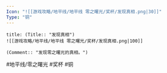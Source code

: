 ```yaml
---
Icon: "![[游戏攻略/地平线/地平线 零之曙光/奖杯/发现真相.png|30]]"
Type: "铜"
---
```

```ad-common-bronze-trophy
title: (Title:: "发现真相")
![[游戏攻略/地平线/地平线 零之曙光/奖杯/发现真相.png|100]]

(Comment:: "发现零之曙光的真相。")
```

#地平线/零之曙光 #奖杯 #铜
